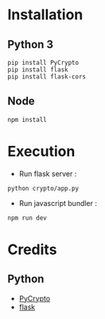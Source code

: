 # Installation
## Python 3
```shell
pip install PyCrypto
pip install flask
pip install flask-cors
```
## Node
```shell
npm install
```
# Execution
* Run flask server :
```shell
python crypto/app.py
```
* Run javascript bundler :
```shell
npm run dev
```

# Credits
## Python
* [PyCrypto](http://pythonhosted.org/pycrypto/)
* [flask](http://flask.pocoo.org/)
